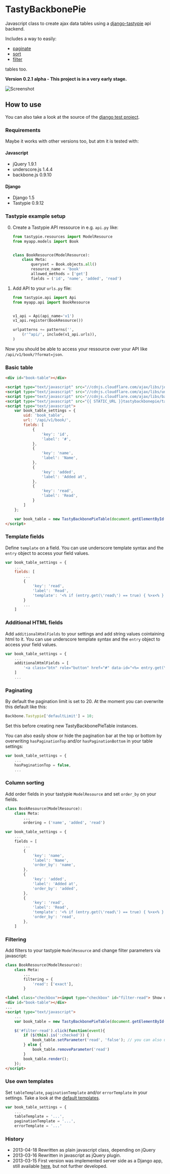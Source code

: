 # TastyBackbonePie

Javascript class to create ajax data tables using a [django-tastypie](http://tastypieapi.org/) api backend.

Includes a way to easily:

* [paginate](#paginating)
* [sort](#column-sorting) 
* [filter](#filtering)

tables too.

__Version 0.2.1 alpha - This project is in a very early stage.__

![Screenshot](docs/screenshot.png)

## How to use

You can also take a look at the source of the [django test project](https://github.com/sspross/tastybackbonepie-djangoproject).

### Requirements

Maybe it works with other versions too, but atm it is tested with:

#### Javascript
- jQuery 1.9.1
- underscore.js 1.4.4
- backbone.js 0.9.10

#### Django
- Django 1.5
- Tastypie 0.9.12

### Tastypie example setup

0. Create a Tastypie API ressource in e.g. `api.py` like:

	```python
	from tastypie.resources import ModelResource
	from myapp.models import Book


	class BookResource(ModelResource):
	    class Meta:
	        queryset = Book.objects.all()
	        resource_name = 'book'
	        allowed_methods = ['get']
	        fields = ('id', 'name', 'added', 'read')
	```

0. Add API to your `urls.py` file:

	```python
	from tastypie.api import Api
	from myapp.api import BookResource


	v1_api = Api(api_name='v1')
	v1_api.register(BookResource())

	urlpatterns += patterns('',
	    (r'^api/', include(v1_api.urls)),
	)
	```

Now you should be able to access your ressource over your API like `/api/v1/book/?format=json`.

### Basic table

```html
<div id="book-table"></div>

<script type="text/javascript" src="//cdnjs.cloudflare.com/ajax/libs/jquery/1.9.1/jquery.min.js"></script>
<script type="text/javascript" src="//cdnjs.cloudflare.com/ajax/libs/underscore.js/1.4.4/underscore-min.js"></script>
<script type="text/javascript" src="//cdnjs.cloudflare.com/ajax/libs/backbone.js/0.9.10/backbone-min.js"></script>
<script type="text/javascript" src="{{ STATIC_URL }}tastybackbonepie/tastybackbonepie-min.js"></script>
<script type="text/javascript">
    var book_table_settings = {
        uid: 'book_table',
        url: '/api/v1/book/',
        fields: [
            {
                'key': 'id',
                'label': '#',
            },
            {
                'key': 'name',
                'label': 'Name',
            },
            {
                'key': 'added',
                'label': 'Added at',
            },
            {
                'key': 'read',
                'label': 'Read',
            }
        ]
    };

    var book_table = new TastyBackbonePieTable(document.getElementById('book-table'), book_table_settings);
</script>
```

### Template fields

Define `template` on a field. You can use underscore template syntax and the `entry` object to access your field values.

```javascript
var book_table_settings = {
	...
	fields: [
		...
	    {
	        'key': 'read',
	        'label': 'Read',
	        'template': '<% if (entry.get(\'read\') == true) { %>x<% } %>',
	    }
	    ...
	]
```

### Additional HTML fields

Add `additionalHtmlFields` to your settings and add string values cointaining html to it. 
You can use underscore template syntax and the `entry` object to access your field values.

```javascript
var book_table_settings = {
	...
	additionalHtmlFields = [
		'<a class="btn" role="button" href="#" data-id="<%= entry.get(\'id\') %>"><i class="icon-trash"></i></a>',
	]
	...
```

### Paginating

By default the pagination limit is set to 20. At the moment you can overwrite this default like this:

```javascript
Backbone.Tastypie['defaultLimit'] = 10;
```

Set this before creating new TastyBackbonePieTable instances.

You can also easily show or hide the pagination bar at the top or bottom by overwriting `hasPaginationTop` and/or `hasPaginationBottom` in your table settings:

```javascript
var book_table_settings = {
    ...
    hasPaginationTop = false,
    ...
```


### Column sorting

Add order fields in your tastypie `ModelResource` and set `order_by` on your fields.

```python
class BookResource(ModelResource):
    class Meta:
        ...
        ordering = ('name', 'added', 'read')
```

```javascript
var book_table_settings = {
    ...
    fields = [
        ...
        {
            'key': 'name',
            'label': 'Name',
            'order_by': 'name',
        },
        {
            'key': 'added',
            'label': 'Added at',
            'order_by': 'added',
        },
        {
            'key': 'read',
            'label': 'Read',
            'template': '<% if (entry.get(\'read\') == true) { %>x<% } %>',
            'order_by': 'read',
        },
    ]

```

### Filtering

Add filters to your tastypie `ModelResource` and change filter parameters via javascript:

```python
class BookResource(ModelResource):
    class Meta:
    	...
        filtering = {
            'read': ['exact'],
        }
```

```html
<label class="checkbox"><input type="checkbox" id="filter-read"> Show unread books only</label>
<div id="book-table"></div>
...
<script type="text/javascript">
	...
    var book_table = new TastyBackbonePieTable(document.getElementById('book-table'), book_table_settings);

    $('#filter-read').click(function(event){
        if ($(this).is(':checked')) {
            book_table.setParameter('read', 'false'); // you can also use book_table.extendParameters({'read': 'false'});
        } else {
            book_table.removeParameter('read')
        }
        book_table.render();
    });
</script>
```

### Use own templates

Set `tableTemplate`, `paginationTemplate` and/or `errorTemplate` in your settings. Take a look at the [default templates](tastybackbonepie/tastybackbonepie.js).

```javascript
var book_table_settings = {
    ...
    tableTemplate = '...',
    paginationTemplate = '...',
    errorTemplate = '...'
```

### History

- 2013-04-18 Rewritten as plain javascript class, depending on jQuery
- 2013-03-16 Rewritten in javascript as jQuery plugin. 
- 2013-03-15 First version was implemented server side as a Django app, still available [here](../../tree/django-app-implementation), but not further developed.
